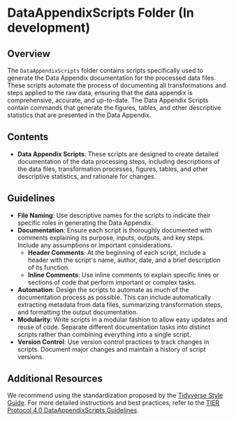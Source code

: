 # DataAppendixScripts Folder (In development)

## Overview

The `DataAppendixScripts` folder contains scripts specifically used to generate the Data Appendix documentation for the processed data files. These scripts automate the process of documenting all transformations and steps applied to the raw data, ensuring that the data appendix is comprehensive, accurate, and up-to-date. The Data Appendix Scripts contain commands that generate the figures, tables, and other descriptive statistics that are presented in the Data Appendix.

## Contents

- **Data Appendix Scripts**: These scripts are designed to create detailed documentation of the data processing steps, including descriptions of the data files, transformation processes, figures, tables, and other descriptive statistics, and rationale for changes.

## Guidelines

- **File Naming**: Use descriptive names for the scripts to indicate their specific roles in generating the Data Appendix.
- **Documentation**: Ensure each script is thoroughly documented with comments explaining its purpose, inputs, outputs, and key steps. Include any assumptions or important considerations.
  - **Header Comments**: At the beginning of each script, include a header with the script's name, author, date, and a brief description of its function.
  - **Inline Comments**: Use inline comments to explain specific lines or sections of code that perform important or complex tasks.
- **Automation**: Design the scripts to automate as much of the documentation process as possible. This can include automatically extracting metadata from data files, summarizing transformation steps, and formatting the output documentation.
- **Modularity**: Write scripts in a modular fashion to allow easy updates and reuse of code. Separate different documentation tasks into distinct scripts rather than combining everything into a single script.
- **Version Control**: Use version control practices to track changes in scripts. Document major changes and maintain a history of script versions.

## Additional Resources

We recommend using the standardization proposed by the [Tidyverse Style Guide](https://style.tidyverse.org/). For more detailed instructions and best practices, refer to the [TIER Protocol 4.0 DataAppendixScripts Guidelines](https://www.projecttier.org/tier-protocol/protocol-4-0/root/scripts/dataappendixscripts/).
